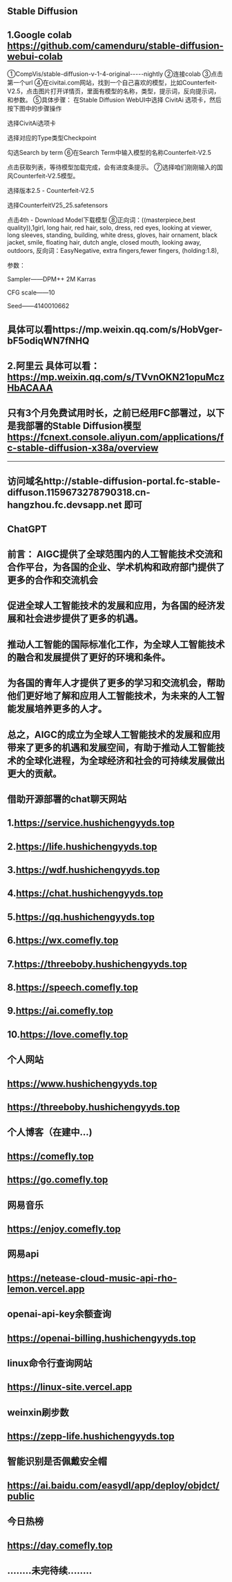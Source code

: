 Stable Diffusion
-------------------------
1.Google colab
https://github.com/camenduru/stable-diffusion-webui-colab
----------------------------------------------------------------
①CompVis/stable-diffusion-v-1-4-original-----nightly
②连接colab
③点击第一个url
④在civitai.com网站，找到一个自己喜欢的模型，比如Counterfeit-V2.5，点击图片打开详情页，里面有模型的名称，类型，提示词，反向提示词，和参数。
⑤具体步骤：
在Stable Diffusion WebUI中选择 CivitAi 选项卡，然后按下图中的步骤操作

选择CivitAi选项卡

选择对应的Type类型Checkpoint

勾选Search by term
⑥在Search Term中输入模型的名称Counterfeit-V2.5

点击获取列表，等待模型加载完成，会有进度条提示。
⑦选择咱们刚刚输入的国风Counterfeit-V2.5模型。

选择版本2.5 - Counterfeit-V2.5

选择CounterfeitV25_25.safetensors

点击4th - Download Model下载模型
⑧正向词：((masterpiece,best quality)),1girl, long hair, red hair, solo, dress, red eyes, looking at viewer, long sleeves, standing, building, white dress, gloves, hair ornament, black jacket, smile, floating hair, dutch angle, closed mouth, looking away, outdoors,
反向词：EasyNegative, extra fingers,fewer fingers, (holding:1.8),

参数：

Sampler——DPM++ 2M Karras

CFG scale——10

Seed——4140010662

具体可以看https://mp.weixin.qq.com/s/HobVger-bF5odiqWN7fNHQ
--------------------------------------------------------------------------------------------------------------------
2.阿里云
具体可以看：https://mp.weixin.qq.com/s/TVvnOKN21opuMczHbACAAA
--------------------------------------------------------------------------
只有3个月免费试用时长，之前已经用FC部署过，以下是我部署的Stable Diffusion模型
https://fcnext.console.aliyun.com/applications/fc-stable-diffusion-x38a/overview
---------------------------
----------------------------------------------------------------------------------------
访问域名http://stable-diffusion-portal.fc-stable-diffuson.1159673278790318.cn-hangzhou.fc.devsapp.net  即可
--------------------------------------------------------------------------------------------------------------------------
ChatGPT
-------------------------
前言：
AIGC提供了全球范围内的人工智能技术交流和合作平台，为各国的企业、学术机构和政府部门提供了更多的合作和交流机会
-------------------------

促进全球人工智能技术的发展和应用，为各国的经济发展和社会进步提供了更多的机遇。
--------------------

推动人工智能的国际标准化工作，为全球人工智能技术的融合和发展提供了更好的环境和条件。
--------------------------

为各国的青年人才提供了更多的学习和交流机会，帮助他们更好地了解和应用人工智能技术，为未来的人工智能发展培养更多的人才。
------------------------------------

总之，AIGC的成立为全球人工智能技术的发展和应用带来了更多的机遇和发展空间，有助于推动人工智能技术的全球化进程，为全球经济和社会的可持续发展做出更大的贡献。
---------------------------------------------------------------------------------------------------------
借助开源部署的chat聊天网站
--------------
1.https://service.hushichengyyds.top
------------------------
2.https://life.hushichengyyds.top
------------------------
3.https://wdf.hushichengyyds.top
--------------------------
4.https://chat.hushichengyyds.top
------------------------------------
5.https://qq.hushichengyyds.top
--------------------------------------
6.https://wx.comefly.top
----------------------------------
7.https://threeboby.hushichengyyds.top
----------------------------------
8.https://speech.comefly.top
------------------------
9.https://ai.comefly.top
--------------
10.https://love.comefly.top
-----------------
个人网站
-------------
https://www.hushichengyyds.top
-------------------------------
https://threeboby.hushichengyyds.top
-------------------------------------
个人博客（在建中...)
-----------
https://comefly.top
--------------
https://go.comefly.top
--------------------
网易音乐 
----------------
https://enjoy.comefly.top
-----------------------
网易api
---------------
https://netease-cloud-music-api-rho-lemon.vercel.app
-----------
openai-api-key余额查询
----------------
https://openai-billing.hushichengyyds.top
---------------------
linux命令行查询网站
-----------------
https://linux-site.vercel.app
-----------------
weinxin刷步数
----------------------
https://zepp-life.hushichengyyds.top
--------------------
智能识别是否佩戴安全帽
------------------------
https://ai.baidu.com/easydl/app/deploy/objdct/public
-----------------------
今日热榜
--------------
https://day.comefly.top
--------------------
........未完待续........
--------


